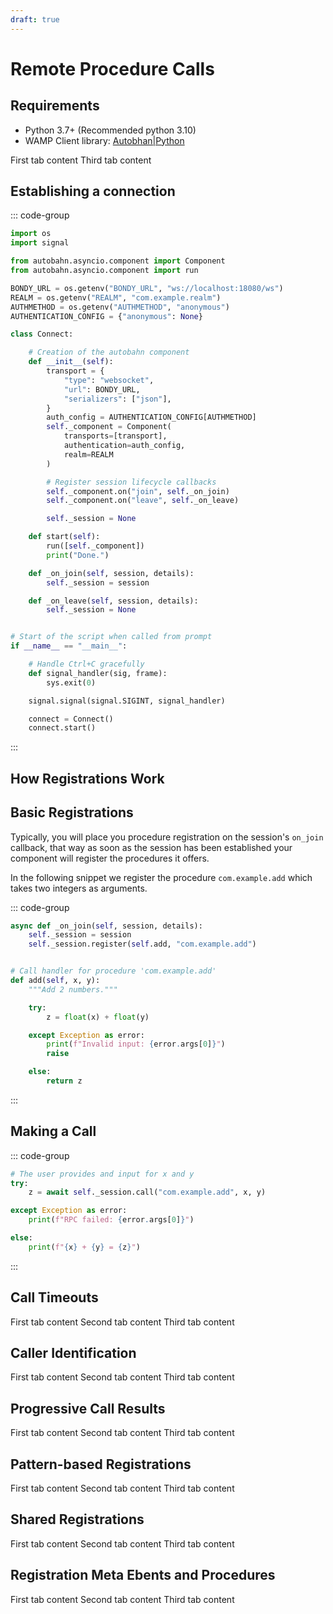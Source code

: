 ```yaml
---
draft: true
---
```

# Remote Procedure Calls


## Requirements


<tabs cache-lifetime="1000">
    <tab name="Python">
        <ul>
            <li>Python 3.7+ (Recommended python 3.10)</li>
            <li>WAMP Client library: <a href="https://github.com/crossbario/autobahn-python">Autobhan|Python</a></li>
        </ul>
    </tab>
    <tab name="JS">
        First tab content
    </tab>
    <tab name="Erlang">
        Third tab content
    </tab>
</tabs>

## Establishing a connection

::: code-group
```Python
import os
import signal

from autobahn.asyncio.component import Component
from autobahn.asyncio.component import run

BONDY_URL = os.getenv("BONDY_URL", "ws://localhost:18080/ws")
REALM = os.getenv("REALM", "com.example.realm")
AUTHMETHOD = os.getenv("AUTHMETHOD", "anonymous")
AUTHENTICATION_CONFIG = {"anonymous": None}

class Connect:

    # Creation of the autobahn component
    def __init__(self):
        transport = {
            "type": "websocket",
            "url": BONDY_URL,
            "serializers": ["json"],
        }
        auth_config = AUTHENTICATION_CONFIG[AUTHMETHOD]
        self._component = Component(
            transports=[transport],
            authentication=auth_config,
            realm=REALM
        )

        # Register session lifecycle callbacks
        self._component.on("join", self._on_join)
        self._component.on("leave", self._on_leave)

        self._session = None

    def start(self):
        run([self._component])
        print("Done.")

    def _on_join(self, session, details):
        self._session = session

    def _on_leave(self, session, details):
        self._session = None


# Start of the script when called from prompt
if __name__ == "__main__":

    # Handle Ctrl+C gracefully
    def signal_handler(sig, frame):
        sys.exit(0)

    signal.signal(signal.SIGINT, signal_handler)

    connect = Connect()
    connect.start()
```
:::





## How Registrations Work



## Basic Registrations

Typically, you will place you procedure registration on the session's `on_join` callback, that way as soon as the session has been established your component will register the procedures it offers.

In the following snippet we register the procedure `com.example.add` which takes two integers as arguments.

::: code-group
```Python
async def _on_join(self, session, details):
    self._session = session
    self._session.register(self.add, "com.example.add")


# Call handler for procedure 'com.example.add'
def add(self, x, y):
    """Add 2 numbers."""

    try:
        z = float(x) + float(y)

    except Exception as error:
        print(f"Invalid input: {error.args[0]}")
        raise

    else:
        return z
```
:::

## Making a Call

::: code-group
```Python
# The user provides and input for x and y
try:
    z = await self._session.call("com.example.add", x, y)

except Exception as error:
    print(f"RPC failed: {error.args[0]}")

else:
    print(f"{x} + {y} = {z}")

```
:::


## Call Timeouts

<tabs cache-lifetime="1000">
    <tab name="Python">
        First tab content
    </tab>
    <tab name="JS">
        Second tab content
    </tab>
    <tab name="Erlang">
        Third tab content
    </tab>
</tabs>

## Caller Identification

<tabs cache-lifetime="1000">
    <tab name="Python">
        First tab content
    </tab>
    <tab name="JS">
        Second tab content
    </tab>
    <tab name="Erlang">
        Third tab content
    </tab>
</tabs>

## Progressive Call Results

<tabs cache-lifetime="1000">
    <tab name="Python">
        First tab content
    </tab>
    <tab name="JS">
        Second tab content
    </tab>
    <tab name="Erlang">
        Third tab content
    </tab>
</tabs>

## Pattern-based Registrations

<tabs cache-lifetime="1000">
    <tab name="Python">
        First tab content
    </tab>
    <tab name="JS">
        Second tab content
    </tab>
    <tab name="Erlang">
        Third tab content
    </tab>
</tabs>

## Shared Registrations

<tabs cache-lifetime="1000">
    <tab name="Python">
        First tab content
    </tab>
    <tab name="JS">
        Second tab content
    </tab>
    <tab name="Erlang">
        Third tab content
    </tab>
</tabs>

## Registration Meta Ebents and Procedures

<tabs cache-lifetime="1000">
    <tab name="Python">
        First tab content
    </tab>
    <tab name="JS">
        Second tab content
    </tab>
    <tab name="Erlang">
        Third tab content
    </tab>
</tabs>
